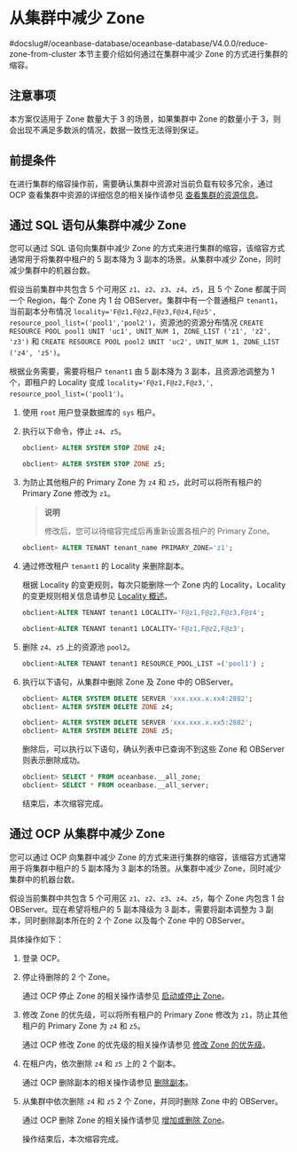 # 从集群中减少 Zone
#docslug#/oceanbase-database/oceanbase-database/V4.0.0/reduce-zone-from-cluster
本节主要介绍如何通过在集群中减少 Zone 的方式进行集群的缩容。

## 注意事项

本方案仅适用于 Zone 数量大于 3 的场景，如果集群中 Zone 的数量小于 3，则会出现不满足多数派的情况，数据一致性无法得到保证。

## 前提条件

在进行集群的缩容操作前，需要确认集群中资源对当前负载有较多冗余，通过 OCP 查看集群中资源的详细信息的相关操作请参见 [查看集群的资源信息](../../../../5.basic-database-management/1.manage-clusters/10.view-the-resource-information-of-a-cluster.md)。

## 通过 SQL 语句从集群中减少 Zone

您可以通过 SQL 语句向集群中减少 Zone 的方式来进行集群的缩容，该缩容方式通常用于将集群中租户的 5 副本降为 3 副本的场景。从集群中减少 Zone，同时减少集群中的机器台数。

假设当前集群中共包含 5 个可用区 `z1`、`z2`、`z3`、`z4`、`z5`，且 5 个 Zone 都属于同一个 Region，每个 Zone 内 1 台 OBServer。集群中有一个普通租户 `tenant1`，当前副本分布情况 `locality='F@z1,F@z2,F@z3,F@z4,F@z5', resource_pool_list=('pool1','pool2')`，资源池的资源分布情况 `CREATE RESOURCE POOL pool1 UNIT 'uc1', UNIT_NUM 1, ZONE_LIST ('z1', 'z2', 'z3')` 和 `CREATE RESOURCE POOL pool2 UNIT 'uc2', UNIT_NUM 1, ZONE_LIST ('z4', 'z5')`。

根据业务需要，需要将租户 `tenant1` 由 5 副本降为 3 副本，且资源池调整为 1 个，即租户的 Locality 变成 `locality='F@z1,F@z2,F@z3,', resource_pool_list=('pool1')`。

1. 使用 `root` 用户登录数据库的 `sys` 租户。

2. 执行以下命令，停止 `z4`、`z5`。

   ```sql
   obclient> ALTER SYSTEM STOP ZONE z4;
   
   obclient> ALTER SYSTEM STOP ZONE z5;
   ```

3. 为防止其他租户的 Primary Zone 为 `z4` 和 `z5`，此时可以将所有租户的 Primary Zone 修改为 `z1`。

   >**说明**
   >
   >修改后，您可以待缩容完成后再重新设置各租户的 Primary Zone。

   ```sql
   obclient> ALTER TENANT tenant_name PRIMARY_ZONE='z1';
   ```

4. 通过修改租户 `tenant1` 的 Locality 来删除副本。

   根据 Locality 的变更规则，每次只能删除一个 Zone 内的 Locality，Locality 的变更规则相关信息请参见 [Locality 概述](t2108853.md#topic-2108853)。

   ```sql
   obclient>ALTER TENANT tenant1 LOCALITY='F@z1,F@z2,F@z3,F@z4';
   
   obclient>ALTER TENANT tenant1 LOCALITY='F@z1,F@z2,F@z3';
   ```

5. 删除 `z4`、`z5` 上的资源池 `pool2`。

   ```sql
   obclient>ALTER TENANT tenant1 RESOURCE_POOL_LIST =('pool1') ;
   ```

6. 执行以下语句，从集群中删除 Zone 及 Zone 中的 OBServer。

   ```sql
   obclient> ALTER SYSTEM DELETE SERVER 'xxx.xxx.x.xx4:2882';
   obclient> ALTER SYSTEM DELETE ZONE z4;
   
   obclient> ALTER SYSTEM DELETE SERVER 'xxx.xxx.x.xx5:2882';
   obclient> ALTER SYSTEM DELETE ZONE z5;
   ```

   删除后，可以执行以下语句，确认列表中已查询不到这些 Zone 和 OBServer 则表示删除成功。

   ```sql
   obclient> SELECT * FROM oceanbase.__all_zone;
   obclient> SELECT * FROM oceanbase.__all_server;
   ```

   结束后，本次缩容完成。

## 通过 OCP 从集群中减少 Zone

您可以通过 OCP 向集群中减少 Zone 的方式来进行集群的缩容，该缩容方式通常用于将集群中租户的 5 副本降为 3 副本的场景。从集群中减少 Zone，同时减少集群中的机器台数。

假设当前集群中共包含 5 个可用区 `z1`、`z2`、`z3`、`z4`、`z5`，每个 Zone 内包含 1 台 OBServer。现在希望将租户的 5 副本降级为 3 副本，需要将副本调整为 3 副本，同时删除副本所在的 2 个 Zone 以及每个 Zone 中的 OBServer。

具体操作如下：

1. 登录 OCP。

2. 停止待删除的 2 个 Zone。

   通过 OCP 停止 Zone 的相关操作请参见 [启动或停止 Zone](../../../../5.basic-database-management/1.manage-clusters/4.manage-zones-in-a-cluster/4.start-or-stop-a-zone-1.md)。

3. 修改 Zone 的优先级，可以将所有租户的 Primary Zone 修改为 `z1`，防止其他租户的 Primary Zone 为 `z4` 和 `z5`。

   通过 OCP 修改 Zone 的优先级的相关操作请参见 [修改 Zone 的优先级](../../../../5.basic-database-management/4.manage-tenants-1/4.manage-tenants-2/3.modify-the-priority-of-a-zone.md)。

4. 在租户内，依次删除 `z4` 和 `z5` 上的 2 个副本。

   通过 OCP 删除副本的相关操作请参见 [删除副本](../../../../7.distributed-storage-management/4.manage-replicas/4.delete-a-replica-of-a-tenant-in-a-private-zone.md)。

5. 从集群中依次删除 `z4` 和 `z5` 2 个 Zone，并同时删除 Zone 中的 OBServer。

   通过 OCP 删除 Zone 的相关操作请参见 [增加或删除 Zone](../../../../5.basic-database-management/1.manage-clusters/4.manage-zones-in-a-cluster/2.add-or-remove-a-zone-1.md)。

   操作结束后，本次缩容完成。
